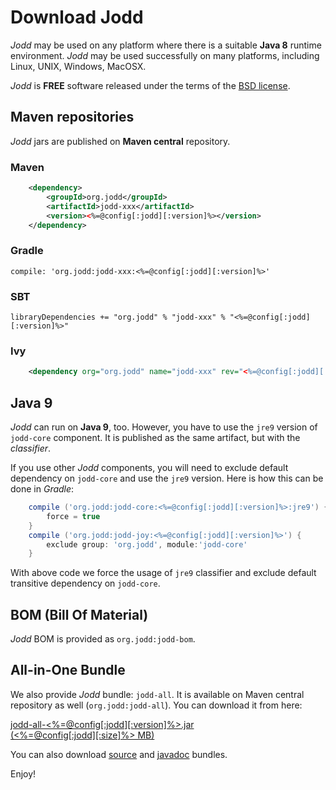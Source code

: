 # Download Jodd

*Jodd* may be used on any platform where there is a suitable **Java 8**
runtime environment. *Jodd* may be used successfully on many platforms,
including Linux, UNIX, Windows, MacOSX.

*Jodd* is **FREE** software released under the terms of the [BSD
license](/license.html).

## Maven repositories <i class="fa fa-arrow-circle-o-down"></i>

*Jodd* jars are published on **Maven central** repository.

### Maven

~~~xml
	<dependency>
		<groupId>org.jodd</groupId>
		<artifactId>jodd-xxx</artifactId>
		<version><%=@config[:jodd][:version]%></version>
	</dependency>
~~~

### Gradle

~~~
compile: 'org.jodd:jodd-xxx:<%=@config[:jodd][:version]%>'
~~~

### SBT

~~~
libraryDependencies += "org.jodd" % "jodd-xxx" % "<%=@config[:jodd][:version]%>"
~~~

### Ivy

~~~xml
	<dependency org="org.jodd" name="jodd-xxx" rev="<%=@config[:jodd][:version]%>"/>
~~~

## Java 9 <i class="fa fa-coffee"></i>

*Jodd* can run on **Java 9**, too. However, you have to use the `jre9` version of `jodd-core` component. It is published as the same artifact, but with the _classifier_.

If you use other *Jodd* components, you will need to exclude default dependency on `jodd-core` and use the `jre9` version. Here is how this can be done in _Gradle_:

~~~groovy
    compile ('org.jodd:jodd-core:<%=@config[:jodd][:version]%>:jre9') {
        force = true
    }
    compile ('org.jodd:jodd-joy:<%=@config[:jodd][:version]%>') {
        exclude group: 'org.jodd', module:'jodd-core'
    }
~~~

With above code we force the usage of `jre9` classifier and exclude default transitive dependency on `jodd-core`.

## BOM (Bill Of Material) <i class="fa fa-list-alt"></i>

*Jodd* BOM is provided as `org.jodd:jodd-bom`.

## All-in-One Bundle <i class="fa fa-paper-plane-o"></i>

We also provide *Jodd* bundle: `jodd-all`. It is available on Maven central
repository as well (`org.jodd:jodd-all`). You can download it from here:

<div class="button"><a href="https://repo1.maven.org/maven2/org/jodd/jodd-all/<%=@config[:jodd][:version]%>/jodd-all-<%=@config[:jodd][:version]%>.jar">
	jodd-all-<%=@config[:jodd][:version]%>.jar
	<div class="sub">(<%=@config[:jodd][:size]%> MB)</div>
</a></div>

You can also download
[source](https://repo1.maven.org/maven2/org/jodd/jodd-all/<%=@config[:jodd][:version]%>/jodd-all-<%=@config[:jodd][:version]%>-sources.jar)
and [javadoc](https://repo1.maven.org/maven2/org/jodd/jodd-all/<%=@config[:jodd][:version]%>/jodd-all-<%=@config[:jodd][:version]%>-javadoc.jar)
bundles.

Enjoy!
